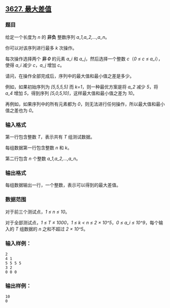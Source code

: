 ## [3627. 最大差值](https://www.acwing.com/problem/content/3630/)

### 题目

给定一个长度为 *n* 的 **非负** 整数序列 *a_1,a_2,…,a_n*。

你可以对该序列进行最多 *k* 次操作。

每次操作选择两个 **非 *0*** 的元素 *a_i* 和 *a_j*，然后选择一个整数 *c*（*0 ≤ c ≤ a_i*），使得 *a_i* 减少 *c*，*a_j* 增加 *c*。

请问，在操作全部完成后，序列中的最大值和最小值之差是多少。

例如，如果初始序列为 *[5,5,5,5]* 而 *k=1*，则一种最优方案是将 *a_2* 减少 *5*，将 *a_4* 增加 *5*，得到序列 *[5,0,5,10]*，这样最大值和最小值之差为 *10*。

再例如，如果序列中的所有元素都为 *0*，则无法进行任何操作，所以最大值和最小值之差也为 *0*。

### 输入格式

第一行包含整数 *T*，表示共有 *T* 组测试数据。

每组数据第一行包含整数 *n* 和 *k*。

第二行包含 *n* 个整数 *a_1,a_2,…,a_n*。

### 输出格式

每组数据输出一行，一个整数，表示可以得到的最大差值。

### 数据范围

对于前三个测试点，*1 ≤ n ≤ 10*。

对于全部测试点，*1 ≤ T ≤ 1000*，*1 ≤ k < n ≤ 2 × 10^5*，*0 ≤ a_i ≤ 10^9*，每个输入的 *T* 组数据的 *n* 之和不超过 *2 × 10^5*。

### 输入样例：

```
2
4 1
5 5 5 5
3 2
0 0 0
```

### 输出样例：

```
10
0
```
